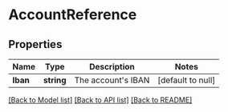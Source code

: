 # AccountReference

## Properties
Name | Type | Description | Notes
------------ | ------------- | ------------- | -------------
**Iban** | **string** | The account&#39;s IBAN | [default to null]

[[Back to Model list]](../README.md#documentation-for-models) [[Back to API list]](../README.md#documentation-for-api-endpoints) [[Back to README]](../README.md)



